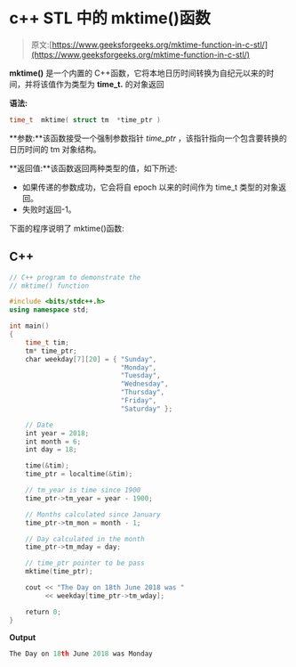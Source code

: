 # c++ STL 中的 mktime()函数

> 原文:[https://www.geeksforgeeks.org/mktime-function-in-c-stl/](https://www.geeksforgeeks.org/mktime-function-in-c-stl/)

**mktime()** 是一个内置的 C++函数，它将本地日历时间转换为自纪元以来的时间，并将该值作为类型为 **time_t.** 的对象返回

**语法:**

```cpp
time_t  mktime( struct tm  *time_ptr )
```

**参数:**该函数接受一个强制参数指针 *time_ptr* ，该指针指向一个包含要转换的日历时间的 tm 对象结构。

**返回值:**该函数返回两种类型的值，如下所述:

*   如果传递的参数成功，它会将自 epoch 以来的时间作为 time_t 类型的对象返回。
*   失败时返回-1。

下面的程序说明了 mktime()函数:

## C++

```cpp
// C++ program to demonstrate the
// mktime() function

#include <bits/stdc++.h>
using namespace std;

int main()
{
    time_t tim;
    tm* time_ptr;
    char weekday[7][20] = { "Sunday",
                            "Monday",
                            "Tuesday",
                            "Wednesday",
                            "Thursday",
                            "Friday",
                            "Saturday" };

    // Date
    int year = 2018;
    int month = 6;
    int day = 18;

    time(&tim);
    time_ptr = localtime(&tim);

    // tm_year is time since 1900
    time_ptr->tm_year = year - 1900;

    // Months calculated since January
    time_ptr->tm_mon = month - 1;

    // Day calculated in the month
    time_ptr->tm_mday = day;

    // time_ptr pointer to be pass
    mktime(time_ptr);

    cout << "The Day on 18th June 2018 was "
         << weekday[time_ptr->tm_wday];

    return 0;
}
```

**Output**

```cpp
The Day on 18th June 2018 was Monday
```